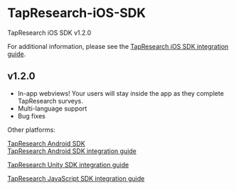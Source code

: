 # TapResearch-iOS-SDK
TapResearch iOS SDK v1.2.0

For additional information, please see the [TapResearch iOS SDK integration guide](https://www.tapresearch.com/docs/ios-integration-guide).

## v1.2.0
- In-app webviews! Your users will stay inside the app as they complete TapResearch surveys.
- Multi-language support
- Bug fixes

Other platforms:

[TapResearch Android SDK](https://github.com/TapResearch/TapResearch-Android-SDK)  
[TapResearch Android SDK integration guide](https://www.tapresearch.com/docs/android-integration-guide)

[TapResearch Unity SDK integration guide](https://www.tapresearch.com/docs/unity-integration-guide)

[TapResearch JavaScript SDK integration guide](https://www.tapresearch.com/docs/javascript-integration-guide)
